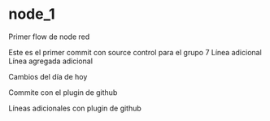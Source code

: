 # node_1
Primer flow de node red

Este es el primer commit con source control para el grupo 7 
Línea adicional
Línea agregada adicional


Cambios del día de hoy

Commite con el plugin de github

Líneas adicionales con plugin de github